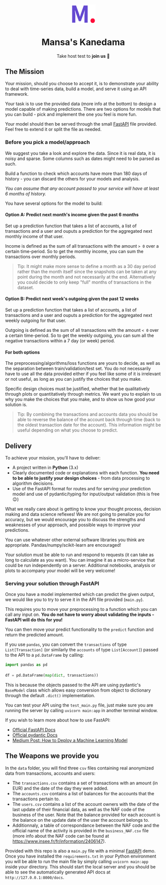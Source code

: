 <p align="center"><a href="https://github.com/MansaGroup/kanedama" target="blank"><img src="../.github/assets/logo.png" width="80" alt="Mansa's Logo" /></a></p>
<h1 align="center">Mansa's Kanedama</h1>
<p align="center">Take host test to <b>join us</b> 💜</p>

## The Mission

Your mission, should you choose to accept it, is to demonstrate your
ability to deal with time-series data, build a model, and serve it
using an API framework.

Your task is to use the provided data (more info at the bottom) to design a
model capable of making predictions. There are two options for models that
you can build - pick and implement the one you feel is more fun.

Your model should then be served through the small [FastAPI](https://fastapi.tiangolo.com/)
file provided. Feel free to extend it or split the file as needed.

### Before you pick a model/approach

We suggest you take a look and explore the data. Since it is real data, it
is noisy and sparse. Some columns such as dates might need to be parsed as
such.

Build a function to check which accounts have more than 180 days of
history - you can discard the others for your models and analysis.

_You can assume that any account passed to your service will
have at least 6 months of history._

You have several options for the model to build:

#### Option A: Predict next month's income given the past 6 months

Set up a prediction function that takes a list of accounts, a list of
transactions and a user and ouputs a prediction for the aggregated next
monthly income of that user.

Income is defined as the sum of all transactions with the amount `> 0` over
a certain time-period. So to get the monthly income, you can sum the
transactions over monthly periods.

> Tip: It might make more sense to define a month as a 30 day period rather
> than the month itself since the snapshots can be taken at any point during
> the month and not necessarily at the end. Alternatively you could decide
> to only keep "full" months of transactions in the dataset.

#### Option B: Predict next week's outgoing given the past 12 weeks

Set up a prediction function that takes a list of accounts, a list of
transactions and a user and ouputs a prediction for the aggregated next
weekly outgoing for that user.

Outgoing is defined as the sum of all transactions with the amount `< 0`
over a certain time-period. So to get the weekly outgoing, you can sum all
the negative transactions within a 7 day (or week) period.

#### For both options

The preprocessing/algorithms/loss functions are yours to decide, as well as
the separation between train/validation/test set. You do not necessarily
have to use all the data provided either if you feel like some of it is
irrelevant or not useful, as long as you can justify the choices that you
make.

Specific design choices must be justified, whether that be qualitatively
through plots or quantitatively through metrics. We want you to explain to
us why you make the choices that you make, and to show us how good your
solution is.

> Tip: By combining the transactions and accounts data you should be able to
> reverse the balance of the account back through time (back to the oldest
> transaction date for the account). This information might be useful
> depending on what you choose to predict.

## Delivery

To achieve your mission, you'll have to deliver:

- A project written in **Python** (3.x)
- Clearly documented code or explanations with each function. **You need
  to be able to justify your design choices** - from data processing to
  algorithm decisions.
- Use of the FastAPI format for routes and for serving your prediction
  model and use of pydantic/typing for input/output validation (this is
  free 😉)

What we really care about is getting to know your thought process, decision
making and data science reflexes!
We are not going to penalize you for accuracy, but we would encourage you
to discuss the strengths and weaknesses of your approach, and possible ways
to improve your predictions.

You can use whatever other external software libraries you think are
appropriate. Pandas/numpy/scikit-learn are encouraged!

Your solution must be able to run and respond to requests (it can take as
long to calculate as you want). You can imagine it as a micro-service that
could be run independently on a server. Additional notebooks, analysis or
plots to accompany your model will be very welcome!

### Serving your solution through FastAPI

Once you have a model implemented which can predict the given output, we
would like you to try to serve it in the API file provided (`main.py`).

This requires you to move your preprocessing to a function which you can
call any input on. **You do not have to worry about validating the inputs -
FastAPI will do this for you!**

You can then move your predict functionality to the `predict` function and
return the predicted amount.

If you use `pandas`, you can convert the `transactions` of type
`List[Transaction]` (or similarly the `accounts` of type `List[Account]`)
passed to the API to a `pd.DataFrame` by calling:

```python
import pandas as pd

df = pd.DataFrame(map(dict, transactions))
```

This is because the objects passed to the API are using pydantic's
`BaseModel` class which allows easy conversion from object to dictionary
through the default `.dict()` implementation.

You can test your API using the `test_main.py` file, just make sure you are
running the server by calling `uvicorn main:app` in another terminal window.

If you wish to learn more about how to use FastAPI:

- [Official FastAPI Docs](https://fastapi.tiangolo.com/)
- [Official pydantic Docs](https://pydantic-docs.helpmanual.io/)
- [Medium Post: How to Deploy a Machine Learning Model](https://towardsdatascience.com/how-to-deploy-a-machine-learning-model-dc51200fe8cf)

## The Weapons we provide you

In the `data` folder, you will find three `csv` files containing real anonymized data from transactions, accounts and users:

- The `transactions.csv` contains a set of transactions with an amount
  (in EUR) and the date of the day they were added.
- The `accounts.csv` contains a list of balances for the accounts that
  the transactions pertain to.
- The `users.csv` contains a list of the account owners with the date of
  the last update of their financial data, as well as the NAF code of the
  business of the user. Note that the balance provided for each account
  is the balance on the update date of the user the account belongs to.
- Additionnaly, a table of correspondance between the NAF code and the
  official name of the activity is provided in the `business_NAF.csv`
  file (more info about the NAF code can be found at https://www.insee.fr/fr/information/2406147).

Provided with this repo is also a `main.py` file with a minimal [FastAPI](https://fastapi.tiangolo.com/)
demo. Once you have installed the `requirements.txt` in your Python
environment you will be able to run the main file by simply calling
`uvicorn main:app` inside your directory. This should start the local
server and you should be able to see the automatically generated API docs
at `http://127.0.0.1:8000/docs`.
